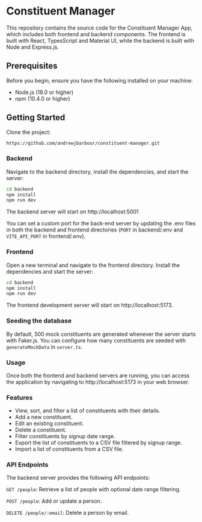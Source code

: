 # Constituent Manager

This repository contains the source code for the Constituent Manager App, which includes both frontend and backend components. The frontend is built with React, TypesScript and Material UI, while the backend is built with Node and Express.js.

## Prerequisites

Before you begin, ensure you have the following installed on your machine:

- Node.js (18.0 or higher)
- npm (10.4.0 or higher)

## Getting Started

Clone the project:

```sh
https://github.com/andrewjbarbour/constituent-manager.git
```

### Backend

Navigate to the backend directory, install the dependencies, and start the server:

```sh
cd backend
npm install
npm run dev
```

The backend server will start on http://localhost:5001

You can set a custom port for the back-end server by updating the .env files in both the backend and frontend directories (`PORT` in backend/.env and `VITE_API_PORT` in frontend/.env).

### Frontend

Open a new terminal and navigate to the frontend directory. Install the dependencies and start the server:

```sh
cd backend
npm install
npm run dev
```

The frontend development server will start on http://localhost:5173.

### Seeding the database

By default, 500 mock constituents are generated whenever the server starts with Faker.js. You can configure how many constituents are seeded with `generateMockData` in `server.ts`.

### Usage

Once both the frontend and backend servers are running, you can access the application by navigating to http://localhost:5173 in your web browser.

### Features

- View, sort, and filter a list of constituents with their details.
- Add a new constituent.
- Edit an existing constituent.
- Delete a constituent.
- Filter constituents by signup date range.
- Export the list of constituents to a CSV file filtered by signup range.
- Import a list of constituents from a CSV file.

### API Endpoints

The backend server provides the following API endpoints:

`GET /people`: Retrieve a list of people with optional date range filtering.

`POST /people`: Add or update a person.

`DELETE /people/:email`: Delete a person by email.
